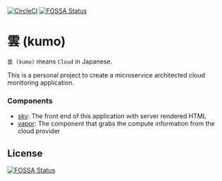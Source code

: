 [![CircleCI](https://circleci.com/gh/darwin67/kumo/tree/master.svg?style=svg)](https://circleci.com/gh/darwin67/kumo/tree/master)
[![FOSSA Status](https://app.fossa.io/api/projects/git%2Bgithub.com%2Fdarwin67%2Fkumo.svg?type=shield)](https://app.fossa.io/projects/git%2Bgithub.com%2Fdarwin67%2Fkumo?ref=badge_shield)

# 雲 (kumo)

`雲 (kumo)` means `Cloud` in Japanese.

This is a personal project to create a microservice architected cloud monitoring application.

### Components

* [sky][sky]: The front end of this application with server rendered HTML
* [vapor][vapor]: The component that grabs the compute information from the cloud provider

[sky]: /sky
[vapor]: /vapor


## License
[![FOSSA Status](https://app.fossa.io/api/projects/git%2Bgithub.com%2Fdarwin67%2Fkumo.svg?type=large)](https://app.fossa.io/projects/git%2Bgithub.com%2Fdarwin67%2Fkumo?ref=badge_large)